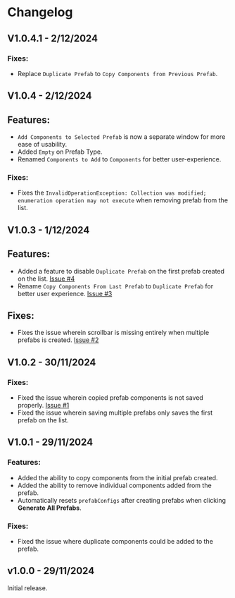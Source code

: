 # Changelog

## V1.0.4.1 - 2/12/2024
### Fixes:
- Replace ``Duplicate Prefab`` to ``Copy Components from Previous Prefab``.

## V1.0.4 - 2/12/2024
## Features:
- `Add Components to Selected Prefab` is now a separate window for more ease of usability.
- Added `Empty` on Prefab Type.
- Renamed ``Components to Add`` to ``Components`` for better user-experience.
### Fixes:
- Fixes the `InvalidOperationException: Collection was modified; enumeration operation may not execute` when removing prefab from the list.

## V1.0.3 - 1/12/2024
## Features:
- Added a feature to disable `Duplicate Prefab` on the first prefab created on the list. [Issue #4](https://github.com/haruchanz64/PrefabGenerator/issues/4)
- Rename `Copy Components From Last Prefab` to `Duplicate Prefab` for better user experience. [Issue #3](https://github.com/haruchanz64/PrefabGenerator/issues/3)

## Fixes:
- Fixes the issue wherein scrollbar is missing entirely when multiple prefabs is created. [Issue #2](https://github.com/haruchanz64/PrefabGenerator/issues/2)

## V1.0.2 - 30/11/2024
### Fixes:
- Fixed the issue wherein copied prefab components is not saved properly. [Issue #1](https://github.com/haruchanz64/PrefabGenerator/issues/1)
- Fixed the issue wherein saving multiple prefabs only saves the first prefab on the list.

## V1.0.1 - 29/11/2024

### Features:
- Added the ability to copy components from the initial prefab created.
- Added the ability to remove individual components added from the prefab.
- Automatically resets `prefabConfigs` after creating prefabs when clicking **Generate All Prefabs**.

### Fixes:
- Fixed the issue where duplicate components could be added to the prefab.
## v1.0.0 - 29/11/2024

Initial release.
